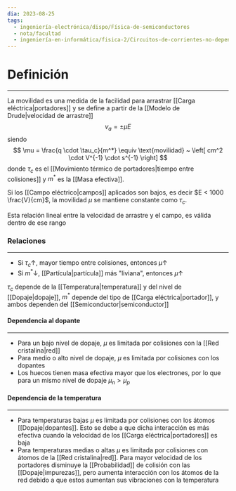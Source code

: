 ```yaml
---
dia: 2023-08-25
tags:
  - ingeniería-electrónica/dispo/Física-de-semiconductores
  - nota/facultad
  - ingeniería-en-informática/fisica-2/Circuitos-de-corrientes-no-dependientes-del-tiempo
---
```

# Definición
---
La movilidad es una medida de la facilidad para arrastrar [[Carga eléctrica|portadores]] y se define a partir de la [[Modelo de Drude|velocidad de arrastre]] $$ v_a = \pm \mu E $$siendo $$ \mu = \frac{q \cdot \tau_c}{m^*} \equiv \text{movilidad} ~ \left[ cm^2 \cdot V^{-1} \cdot s^{-1} \right] $$ donde $\tau_c$ es el [[Movimiento térmico de portadores|tiempo entre colisiones]] y $m^*$ es la [[Masa efectiva]].

Si los [[Campo eléctrico|campos]] aplicados son bajos, es decir $E < 1000 \frac{V}{cm}$, la movilidad $\mu$ se mantiene constante como $\tau_c$.

Esta relación lineal entre la velocidad de arrastre y el campo, es válida dentro de ese rango

### Relaciones
---
* Si $\tau_c \uparrow$, mayor tiempo entre colisiones, entonces $\mu \uparrow$
* Si $m^* \downarrow$, [[Partícula|partícula]] más "liviana", entonces $\mu \uparrow$

$\tau_c$ depende de la [[Temperatura|temperatura]] y del nivel de [[Dopaje|dopaje]], $m^*$ depende del tipo de [[Carga eléctrica|portador]], y ambos dependen del [[Semiconductor|semiconductor]]

#### Dependencia al dopante
---
* Para un bajo nivel de dopaje, $\mu$ es limitada por colisiones con la [[Red cristalina|red]]
* Para medio o alto nivel de dopaje, $\mu$ es limitada por colisiones con los dopantes
* Los huecos tienen masa efectiva mayor que los electrones, por lo que para un mismo nivel de dopaje $\mu_n > \mu_p$

#### Dependencia de la temperatura
---
* Para temperaturas bajas $\mu$ es limitada por colisiones con los átomos [[Dopaje|dopantes]]. Esto se debe a que dicha interacción es más efectiva cuando la velocidad de los [[Carga eléctrica|portadores]] es baja
* Para temperaturas medias o altas $\mu$ es limitada por colisiones con átomos de la [[Red cristalina|red]]. Para mayor velocidad de los portadores disminuye la [[Probabilidad]] de colisión con las [[Dopaje|impurezas]], pero aumenta interacción con los átomos de la red debido a que estos aumentan sus vibraciones con la temperatura